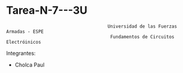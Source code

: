 # Tarea-N-7---3U

                                          Universidad de las Fuerzas Armadas - ESPE
                                           Fundamentos de Circuitos Electróinicos
Integrantes:
- Cholca Paul

